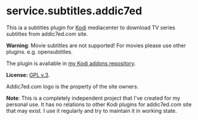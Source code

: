 # service.subtitles.addic7ed

This ia a subtitles plugin for [Kodi](www.kodi.tv) mediacenter to download TV series subtitles from addic7ed.com site.

**Warning**: Movie subtitles are not supported! For movies please use other plugins. e.g. opensubtitles.

The plugin is avaliable in [my Kodi addons repository](https://romanvm.github.io/kodi_repo/repo/repository.romanvm/repository.romanvm-2.0.0.zip).

**License:** [GPL v.3](http://www.gnu.org/licenses/gpl-3.0.en.html).

Addic7ed.com logo is the property of the site owners.

**Note**: This is a completely independent project that I've created for my personal use.
It has no relations to other Kodi plugins for addic7ed.com site that may exist.
I use it regularly and try to maintain it in working state.
